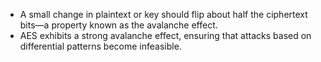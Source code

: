 - A small change in plaintext or key should flip about half the ciphertext bits—a property known as the avalanche effect. 
- AES exhibits a strong avalanche effect, ensuring that attacks based on differential patterns become infeasible.